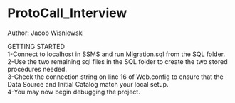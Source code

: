 # ProtoCall_Interview
Author: Jacob Wisniewski

GETTING STARTED <br />
1-Connect to localhost in SSMS and run Migration.sql from the SQL folder.<br />
2-Use the two remaining sql files in the SQL folder to create the two stored procedures needed.<br />
3-Check the connection string on line 16 of Web.config to ensure that the Data Source and Initial Catalog match your local setup.<br />
4-You may now begin debugging the project.
